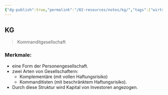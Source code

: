 ```yaml
---
{"dg-publish":true,"permalink":"/02-resources/notes/kg/","tags":["wirtschaft/bwl"],"noteIcon":"","updated":"2025-09-27T01:32:44.682+02:00"}
---
```


## KG 
> Kommanditgesellschaft

### Merkmale:

- eine Form der Personengesellschaft.
- zwei Arten von Gesellschaftern:
	- Komplementäre (mit vollen Haftungsrisiko)
	- Kommanditisten (mit beschränktem Haftungsrisiko).
- Durch diese Struktur wird Kapital von Investoren angezogen.